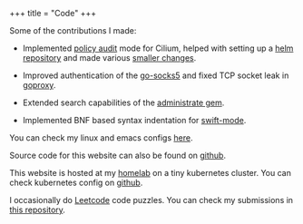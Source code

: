 +++
title = "Code"
+++

Some of the contributions I made:

- Implemented [policy
  audit](https://cilium.io/blog/2020/06/22/cilium-18/#policy-audit-mode)
  mode for Cilium, helped with setting up a [helm
  repository](https://cilium.io/blog/2020/02/18/cilium-17#helm-3-and-helm-repository)
  and made various [smaller
  changes](https://github.com/cilium/cilium/pulls?q=is%3Apr+author%3Aap4y+is%3Aclosed).

- Improved authentication of the
  [go-socks5](https://github.com/armon/go-socks5/pull/6) and fixed TCP
  socket leak in
  [goproxy](https://github.com/elazarl/goproxy/pull/161).

- Extended search capabilities of the [administrate
  gem](https://github.com/thoughtbot/administrate/pull/1203).

- Implemented BNF based syntax indentation for
  [swift-mode](https://github.com/swift-emacs/swift-mode/pulls?page=1&q=is%3Apr+is%3Aclosed+author%3Aap4y).

You can check my linux and emacs configs [here](https://github.com/ap4y/dotfiles).

Source code for this website can also be found on [github](https://github.com/ap4y/ap4y_me).

This website is hosted at my
[homelab](/2020/06/10/homelabbing-with-kubernetes/) on a tiny
kubernetes cluster. You can check kubernetes config on
[github](https://github.com/ap4y/infra).

I occasionally do [Leetcode](https://leetcode.com/ap4y/) code puzzles. You
can check my submissions in [this repository](https://github.com/ap4y/leetcode).
